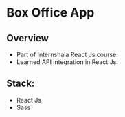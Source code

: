 # Box Office App

## Overview

- Part of Internshala React Js course.
- Learned API integration in React Js.

## Stack:

- React Js
- Sass


